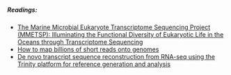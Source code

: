 ##### Readings:

- [The Marine Microbial Eukaryote Transcriptome Sequencing Project (MMETSP): Illuminating the Functional Diversity of Eukaryotic Life in the Oceans through Transcriptome Sequencing](http://journals.plos.org/plosbiology/article?id=10.1371/journal.pbio.1001889)
- [How to map billions of short reads onto genomes](https://www.ncbi.nlm.nih.gov/pmc/articles/PMC2836519/)
- [De novo transcript sequence reconstruction from RNA-seq using the Trinity platform for reference generation and analysis](https://www.nature.com/articles/nprot.2013.084)
